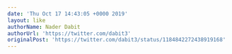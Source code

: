 ```yaml
---
date: 'Thu Oct 17 14:43:05 +0000 2019'
layout: like
authorName: Nader Dabit
authorUrl: 'https://twitter.com/dabit3'
originalPost: 'https://twitter.com/dabit3/status/1184842272438919168'
---
```

